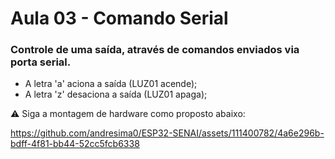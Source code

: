 # Aula 03 - Comando Serial

### Controle de uma saída, através de comandos enviados via porta serial. 
* A letra 'a' aciona a saída (LUZ01 acende);
* A letra 'z' desaciona a saída (LUZ01 apaga);

⚠️ Siga a montagem de hardware como proposto abaixo:

https://github.com/andresima0/ESP32-SENAI/assets/111400782/4a6e296b-bdff-4f81-bb44-52cc5fcb6338
